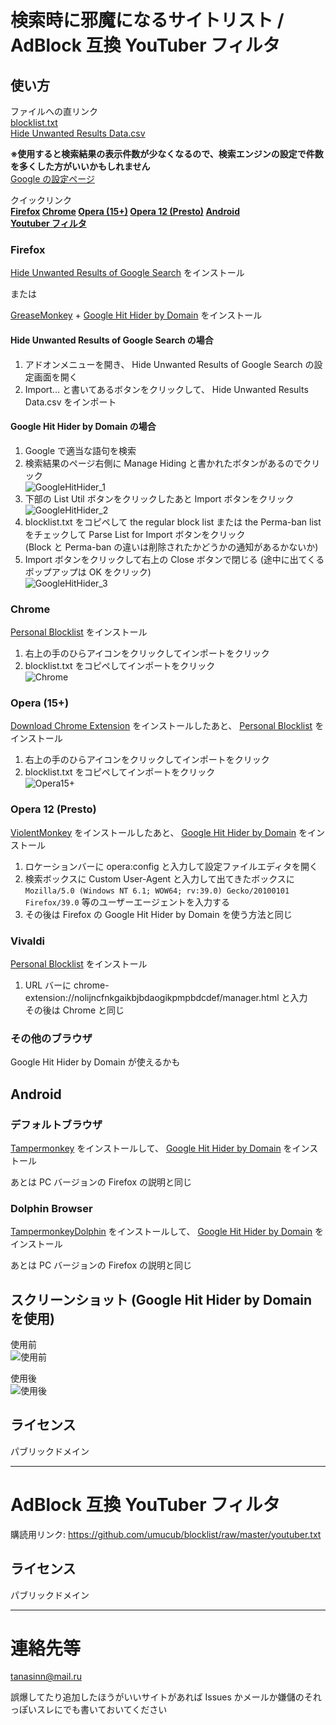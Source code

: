 # 検索時に邪魔になるサイトリスト / AdBlock 互換 YouTuber フィルタ
## 使い方
ファイルへの直リンク  
[blocklist.txt](https://github.com/umucub/blocklist/raw/master/blocklist.txt)  
[Hide Unwanted Results Data.csv](https://github.com/umucub/blocklist/raw/master/Hide%20Unwanted%20Results%20Data.csv)  

**※使用すると検索結果の表示件数が少なくなるので、検索エンジンの設定で件数を多くした方がいいかもしれません**  
[Google の設定ページ](https://www.google.co.jp/preferences)

クイックリンク  
**[Firefox](#firefox) [Chrome](#chrome) [Opera (15+)](#opera-15) [Opera 12 (Presto)](#opera-12-presto) [Android](#android)**  
**[Youtuber フィルタ](#adblock-%E4%BA%92%E6%8F%9B-youtuber-%E3%83%95%E3%82%A3%E3%83%AB%E3%82%BF)**

### Firefox
[Hide Unwanted Results of Google Search](https://addons.mozilla.org/ja/firefox/addon/hide-unwanted-results-of-go/)
をインストール

または

[GreaseMonkey](https://addons.mozilla.org/ja/firefox/addon/greasemonkey/)
\+
[Google Hit Hider by Domain](https://greasyfork.org/ja/scripts/1682-google-hit-hider-by-domain-search-filter-block-sites)
をインストール

#### Hide Unwanted Results of Google Search の場合
1. アドオンメニューを開き、 Hide Unwanted Results of Google Search の設定画面を開く
2. Import... と書いてあるボタンをクリックして、 Hide Unwanted Results Data.csv をインポート

#### Google Hit Hider by Domain の場合
1. Google で適当な語句を検索
2. 検索結果のページ右側に Manage Hiding と書かれたボタンがあるのでクリック  
![GoogleHitHider_1](./ss/googlehithider_1.png "GoogleHitHider_1")
3. 下部の List Util ボタンをクリックしたあと Import ボタンをクリック  
![GoogleHitHider_2](./ss/googlehithider_2.png "GoogleHitHider_2")
4. blocklist.txt をコピペして the regular block list または the Perma-ban list をチェックして Parse List for Import ボタンをクリック  
 (Block と Perma-ban の違いは削除されたかどうかの通知があるかないか)
5. Import ボタンをクリックして右上の Close ボタンで閉じる (途中に出てくるポップアップは OK をクリック)  
![GoogleHitHider_3](./ss/googlehithider_3.png "GoogleHitHider_3")

### Chrome
[Personal Blocklist](https://chrome.google.com/webstore/detail/personal-blocklist-by-goo/nolijncfnkgaikbjbdaogikpmpbdcdef)
をインストール

1. 右上の手のひらアイコンをクリックしてインポートをクリック
2. blocklist.txt をコピペしてインポートをクリック  
![Chrome](./ss/chrome.png "chrome")

### Opera (15+)
[Download Chrome Extension](https://addons.opera.com/ja/extensions/details/download-chrome-extension-9/)
をインストールしたあと、
[Personal Blocklist](https://chrome.google.com/webstore/detail/personal-blocklist-by-goo/nolijncfnkgaikbjbdaogikpmpbdcdef)
をインストール

1. 右上の手のひらアイコンをクリックしてインポートをクリック
2. blocklist.txt をコピペしてインポートをクリック  
![Opera15+](./ss/opera15+.png "Opera15+")

### Opera 12 (Presto)
[ViolentMonkey](https://addons.opera.com/en/extensions/details/violent-monkey/)
をインストールしたあと、
[Google Hit Hider by Domain](https://greasyfork.org/ja/scripts/1682-google-hit-hider-by-domain-search-filter-block-sites)
をインストール

1. ロケーションバーに opera:config と入力して設定ファイルエディタを開く
2. 検索ボックスに Custom User-Agent と入力して出てきたボックスに  
`Mozilla/5.0 (Windows NT 6.1; WOW64; rv:39.0) Gecko/20100101 Firefox/39.0` 等のユーザーエージェントを入力する
3. その後は Firefox の Google Hit Hider by Domain を使う方法と同じ

### Vivaldi
[Personal Blocklist](https://chrome.google.com/webstore/detail/personal-blocklist-by-goo/nolijncfnkgaikbjbdaogikpmpbdcdef)
をインストール

1. URL バーに chrome-extension://nolijncfnkgaikbjbdaogikpmpbdcdef/manager.html と入力  
その後は Chrome と同じ

### その他のブラウザ
Google Hit Hider by Domain が使えるかも

## Android
### デフォルトブラウザ
[Tampermonkey](https://play.google.com/store/apps/details?id=net.biniok.tampermonkey)
をインストールして、
[Google Hit Hider by Domain](https://greasyfork.org/ja/scripts/1682-google-hit-hider-by-domain-search-filter-block-sites)
をインストール

あとは PC バージョンの Firefox の説明と同じ

### Dolphin Browser
[TampermonkeyDolphin](https://play.google.com/store/apps/details?id=net.tampermonkey.dolphin)
をインストールして、
[Google Hit Hider by Domain](https://greasyfork.org/ja/scripts/1682-google-hit-hider-by-domain-search-filter-block-sites)
をインストール

あとは PC バージョンの Firefox の説明と同じ

## スクリーンショット (Google Hit Hider by Domain を使用)
使用前  
![使用前](./ss/before.png "使用前")

使用後  
![使用後](./ss/after.png "使用後")

## ライセンス
パブリックドメイン

***

# AdBlock 互換 YouTuber フィルタ
購読用リンク: https://github.com/umucub/blocklist/raw/master/youtuber.txt

## ライセンス
パブリックドメイン

***

# 連絡先等
tanasinn@mail.ru

誤爆してたり追加したほうがいいサイトがあれば Issues かメールか嫌儲のそれっぽいスレにでも書いておいてください
